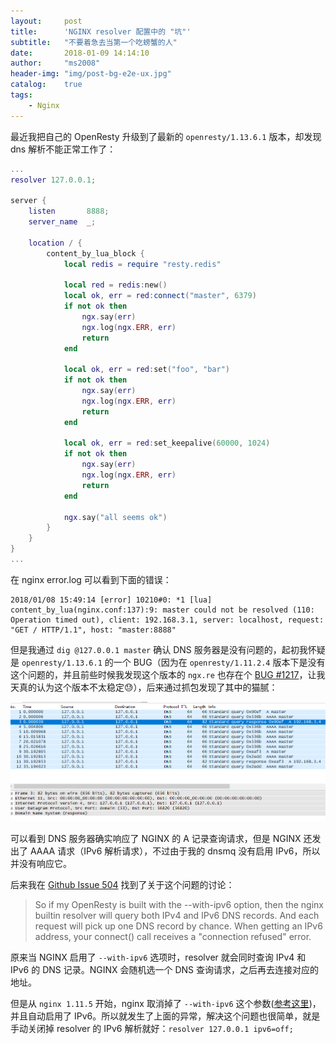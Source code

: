 ```yaml
---
layout:     post
title:      'NGINX resolver 配置中的 "坑"'
subtitle:   "不要着急去当第一个吃螃蟹的人"
date:       2018-01-09 14:14:10
author:     "ms2008"
header-img: "img/post-bg-e2e-ux.jpg"
catalog:    true
tags:
    - Nginx
---
```


最近我把自己的 OpenResty 升级到了最新的 `openresty/1.13.6.1` 版本，却发现 dns 解析不能正常工作了：

```lua
...
resolver 127.0.0.1;

server {
    listen       8888;
    server_name  _;

    location / {
        content_by_lua_block {
            local redis = require "resty.redis"

            local red = redis:new()
            local ok, err = red:connect("master", 6379)
            if not ok then
                ngx.say(err)
                ngx.log(ngx.ERR, err)
                return
            end

            local ok, err = red:set("foo", "bar")
            if not ok then
                ngx.say(err)
                ngx.log(ngx.ERR, err)
                return
            end

            local ok, err = red:set_keepalive(60000, 1024)
            if not ok then
                ngx.say(err)
                ngx.log(ngx.ERR, err)
                return
            end

            ngx.say("all seems ok")
        }
    }
}
...
```

在 nginx error.log 可以看到下面的错误：

```
2018/01/08 15:49:14 [error] 10210#0: *1 [lua] content_by_lua(nginx.conf:137):9: master could not be resolved (110: Operation timed out), client: 192.168.3.1, server: localhost, request: "GET / HTTP/1.1", host: "master:8888"
```

但是我通过 `dig @127.0.0.1 master` 确认 DNS 服务器是没有问题的，起初我怀疑是 `openresty/1.13.6.1` 的一个 BUG（因为在 `openresty/1.11.2.4` 版本下是没有这个问题的，并且前些时候我发现这个版本的 `ngx.re` 也存在个 [BUG #1217][2]，让我天真的认为这个版本不太稳定😓），后来通过抓包发现了其中的猫腻：

![](/img/in-post/nginx-resolver.png)

可以看到 DNS 服务器确实响应了 NGINX 的 A 记录查询请求，但是 NGINX 还发出了 AAAA 请求（IPv6 解析请求），不过由于我的 dnsmq 没有启用 IPv6，所以并没有响应它。

后来我在 [Github Issue 504](https://github.com/openresty/lua-nginx-module/issues/504) 找到了关于这个问题的讨论：

> So if my OpenResty is built with the --with-ipv6 option, then the nginx builtin resolver will query both IPv4 and IPv6 DNS records. And each request will pick up one DNS record by chance. When getting an IPv6 address, your connect() call receives a "connection refused" error.

原来当 NGINX 启用了 `--with-ipv6` 选项时，resolver 就会同时查询 IPv4 和 IPv6 的 DNS 记录。NGINX 会随机选一个 DNS 查询请求，之后再去连接对应的地址。

但是从 `nginx 1.11.5` 开始，nginx 取消掉了 `--with-ipv6` 这个参数([参考这里][1])，并且自动启用了 IPv6。所以就发生了上面的异常，解决这个问题也很简单，就是手动关闭掉 resolver 的 IPv6 解析就好：`resolver 127.0.0.1 ipv6=off;`

[1]: http://nginx.org/en/CHANGES
[2]: https://github.com/openresty/lua-nginx-module/issues/1217
